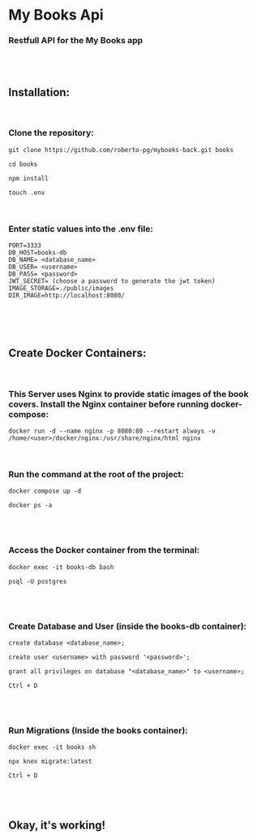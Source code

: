 # My Books Api

### Restfull API for the My Books app

<br/>
<br/>

## Installation:

<br/>

<h3>Clone the repository: </h3>

```
git clone https://github.com/roberto-pg/mybooks-back.git books
```

```
cd books
```

```
npm install
```

```
touch .env
```

</br>

<h3>Enter static values into the .env file:</h3>

```
PORT=3333
DB_HOST=books-db
DB_NAME= <database_name>
DB_USER= <username>
DB_PASS= <password>
JWT_SECRET= (choose a password to generate the jwt token)
IMAGE_STORAGE=./public/images
DIR_IMAGE=http://localhost:8080/
```

<br/>
<br/>
<br/>

## Create Docker Containers:

<br/>

### This Server uses Nginx to provide static images of the book covers. Install the Nginx container before running docker-compose:

```
docker run -d --name nginx -p 8080:80 --restart always -v /home/<user>/docker/nginx:/usr/share/nginx/html nginx
```

<br/>

<h3>Run the command at the root of the project:</h3>

```
docker compose up -d
```

```
docker ps -a
```

<br/>
<br/>

<h3>Access the Docker container from the terminal:</h3>

```
docker exec -it books-db bash
```

```
psql -U postgres
```

<br/>
<br/>

<h3>Create Database and User (inside the books-db container):</h3>

```
create database <database_name>;
```

```
create user <username> with password '<password>';
```

```
grant all privileges on database "<database_name>" to <username>;
```

```
Ctrl + D
```

<br/>
<br/>

<h3>Run Migrations (Inside the books container):</h3>

```
docker exec -it books sh
```

```
npx knex migrate:latest
```

```
Ctrl + D
```

<br/>
<br/>

## Okay, it's working!
